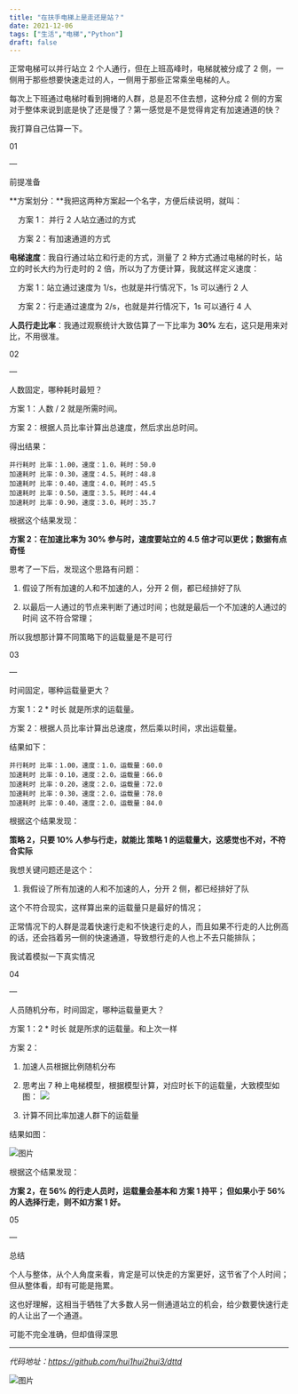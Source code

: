 ```yaml
---
title: "在扶手电梯上是走还是站？"
date: 2021-12-06
tags: ["生活","电梯","Python"]
draft: false
---
```



正常电梯可以并行站立 2 个人通行，但在上班高峰时，电梯就被分成了 2 侧，一侧用于那些想要快速走过的人，一侧用于那些正常乘坐电梯的人。

每次上下班通过电梯时看到拥堵的人群，总是忍不住去想，这种分成 2 侧的方案对于整体来说到底是快了还是慢了？第一感觉是不是觉得肯定有加速通道的快？

我打算自己估算一下。

01

—

前提准备

**方案划分：**我把这两种方案起一个名字，方便后续说明，就叫：

    方案 1： 并行 2 人站立通过的方式

    方案 2：有加速通道的方式

**电梯速度**：我自行通过站立和行走的方式，测量了 2 种方式通过电梯的时长，站立的时长大约为行走时的 2 倍，所以为了方便计算，我就这样定义速度：

    方案 1：站立通过速度为 1/s，也就是并行情况下，1s 可以通行 2 人

    方案 2：行走通过速度为 2/s，也就是并行情况下，1s 可以通行 4 人  

**人员行走比率**：我通过观察统计大致估算了一下比率为 **30%** 左右，这只是用来对比，不用很准。

02

—

人数固定，哪种耗时最短？  

方案 1：人数 / 2 就是所需时间。  

方案 2：根据人员比率计算出总速度，然后求出总时间。

得出结果：  

```
并行耗时 比率：1.00，速度：1.0，耗时：50.0
加速耗时 比率：0.30，速度：4.5，耗时：48.8
加速耗时 比率：0.40，速度：4.0，耗时：45.5
加速耗时 比率：0.50，速度：3.5，耗时：44.4
加速耗时 比率：0.90，速度：3.0，耗时：35.7
```

根据这个结果发现：

**方案 2：在加速比率为 30% 参与时，速度要站立的 4.5 倍才可以更优；数据有点奇怪**

思考了一下后，发现这个思路有问题：

1.  假设了所有加速的人和不加速的人，分开 2 侧，都已经排好了队
    
2.  以最后一人通过的节点来判断了通过时间；也就是最后一个不加速的人通过的时间 这不符合常理；
    

所以我想那计算不同策略下的运载量是不是可行

03

—

时间固定，哪种运载量更大？

方案 1：2 * 时长 就是所求的运载量。  

方案 2：根据人员比率计算出总速度，然后乘以时间，求出运载量。

结果如下：  

```
并行耗时 比率：1.00，速度：1.0，运载量：60.0
加速耗时 比率：0.10，速度：2.0，运载量：66.0
加速耗时 比率：0.20，速度：2.0，运载量：72.0
加速耗时 比率：0.30，速度：2.0，运载量：78.0
加速耗时 比率：0.40，速度：2.0，运载量：84.0
```

根据这个结果发现：

**策略 2，只要 10% 人参与行走，就能比 策略 1 的运载量大，这感觉也不对，不符合实际**

我想关键问题还是这个：

1.  我假设了所有加速的人和不加速的人，分开 2 侧，都已经排好了队
    

这个不符合现实，这样算出来的运载量只是最好的情况； 

正常情况下的人群是混着快速行走和不快速行走的人，而且如果不行走的人比例高的话，还会挡着另一侧的快速通道，导致想行走的人也上不去只能排队；

我试着模拟一下真实情况

04

—  

人员随机分布，时间固定，哪种运载量更大？

方案 1：2 * 时长 就是所求的运载量。和上次一样

方案 2：

1.  加速人员根据比例随机分布
    
2.  思考出 7 种上电梯模型，根据模型计算，对应时长下的运载量，大致模型如图：
    ![](/blog/image/lift_standorwalk.png)
    
3.  计算不同比率加速人群下的运载量
    

结果如图：  

![图片](https://mmbiz.qpic.cn/mmbiz_png/0z676GVGSzeCTU7icmuueM4fptdnFINoUynrIibFkHjOVHicLD7PjOwIEDzwhozbeDJRIspteS9VGQUCgOMIaCf6w/640?wx_fmt=png)

根据这个结果发现：  

**方案 2，在 56% 的行走人员时，运载量会基本和 方案 1 持平； 但如果小于 56% 的人选择行走，则不如方案 1 好。**

05

—  

总结

个人与整体，从个人角度来看，肯定是可以快走的方案更好，这节省了个人时间；但从整体看，却有可能是拖累。

这也好理解，这相当于牺牲了大多数人另一侧通道站立的机会，给少数要快速行走的人让出了一个通道。

可能不完全准确，但却值得深思

* * *

_代码地址：https://github.com/hui1hui2hui3/dttd_

![图片](https://mmbiz.qpic.cn/mmbiz_png/0z676GVGSzd6AzVvUiaU5LpFicF0OaLIN6O7sHIs5hruxR7FP6aIFK9YOqXXHGmRdEwcPDVCRg75T8qzKsHgpeuA/640?wx_fmt=png)